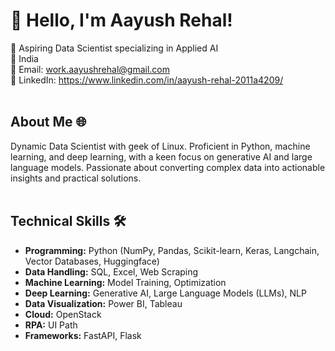 # **👋 Hello, I'm Aayush Rehal!**
🚀 Aspiring Data Scientist specializing in Applied AI <br>
📍 India<br>
📧 Email: work.aayushrehal@gmail.com<br>
🔗 LinkedIn: https://www.linkedin.com/in/aayush-rehal-2011a4209/ <br><br>

## About Me 🌐
Dynamic Data Scientist with  geek of Linux. Proficient in Python, machine learning, and deep learning, with a keen focus on generative AI and large language models. Passionate about converting complex data into actionable insights and practical solutions.<br><br>

## Technical Skills 🛠️
- **Programming:** Python (NumPy, Pandas, Scikit-learn, Keras, Langchain, Vector Databases, Huggingface)
- **Data Handling:** SQL, Excel, Web Scraping
- **Machine Learning:** Model Training, Optimization
- **Deep Learning:** Generative AI, Large Language Models (LLMs), NLP
- **Data Visualization:** Power BI, Tableau
- **Cloud:** OpenStack
- **RPA:** UI Path
- **Frameworks:** FastAPI, Flask
